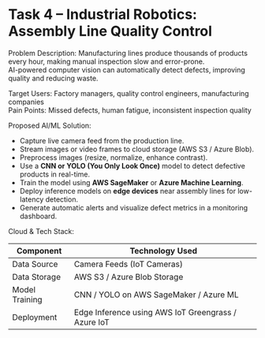 # Task 4 – Industrial Robotics: Assembly Line Quality Control

Problem Description:
Manufacturing lines produce thousands of products every hour, making manual inspection slow and error-prone.  
AI-powered computer vision can automatically detect defects, improving quality and reducing waste.

Target Users: Factory managers, quality control engineers, manufacturing companies  
Pain Points: Missed defects, human fatigue, inconsistent inspection quality

Proposed AI/ML Solution:
- Capture live camera feed from the production line.  
- Stream images or video frames to cloud storage (AWS S3 / Azure Blob).  
- Preprocess images (resize, normalize, enhance contrast).  
- Use a **CNN or YOLO (You Only Look Once)** model to detect defective products in real-time.  
- Train the model using **AWS SageMaker** or **Azure Machine Learning**.  
- Deploy inference models on **edge devices** near assembly lines for low-latency detection.  
- Generate automatic alerts and visualize defect metrics in a monitoring dashboard.


Cloud & Tech Stack:

|   Component           |   Technology Used                          |
|-----------------------|--------------------------------------------|
| Data Source           | Camera Feeds (IoT Cameras)                |
| Data Storage          | AWS S3 / Azure Blob Storage               |
| Model Training        | CNN / YOLO on AWS SageMaker / Azure ML    |
| Deployment            | Edge Inference using AWS IoT Greengrass / Azure IoT

